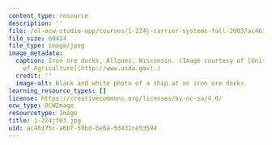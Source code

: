```yaml
---
content_type: resource
description: ''
file: /ol-ocw-studio-app/courses/1-224j-carrier-systems-fall-2003/ac46175ca6bf59bd6e6a5d431ce53594_1-224jf03.jpg
file_size: 60414
file_type: image/jpeg
image_metadata:
  caption: Iron ore docks, Allouez, Wisconsin. (Image courtesy of [United States Department
    of Agriculture](http://www.usda.gov).)
  credit: ''
  image-alt: Black and white photo of a ship at an iron ore docks.
learning_resource_types: []
license: https://creativecommons.org/licenses/by-nc-sa/4.0/
ocw_type: OCWImage
resourcetype: Image
title: 1-224jf03.jpg
uid: ac46175c-a6bf-59bd-6e6a-5d431ce53594
---
```

